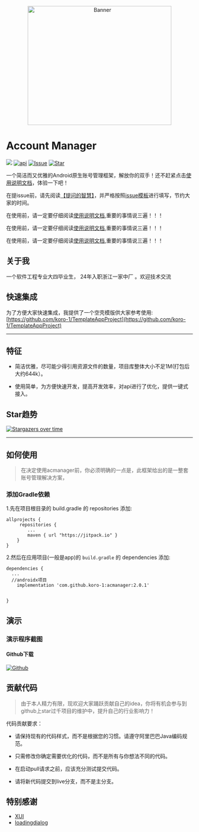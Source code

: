 <p align="center">
  <img src="https://img.akong.online/logo.jpg" width="388" height="321" alt="Banner" />
</p>

# Account Manager
[![](https://jitpack.io/v/koro-1/acmanager.svg)](https://jitpack.io/#koro-1/acmanager)
[![api](https://img.shields.io/badge/API-17+-brightgreen.svg)](https://android-arsenal.com/api?level=17)
[![Issue](https://img.shields.io/github/issues/koro-1/acmanager.svg)](https://github.com/koro-1/acmanager/issues)
[![Star](https://img.shields.io/github/stars/koro-1/acmanager.svg)](https://github.com/koro-1/acmanager)



一个简洁而又优雅的Android原生账号管理框架，解放你的双手！还不赶紧点击[使用说明文档](https://github.com/koro-1/acmanager/wiki)，体验一下吧！


在提issue前，请先阅读[【提问的智慧】](https://xuexiangjys.blog.csdn.net/article/details/83344235)，并严格按照[issue模板](https://github.com/koro-1/acmanager/issues/new/choose)进行填写，节约大家的时间。

在使用前，请一定要仔细阅读[使用说明文档](https://github.com/koro-1/acmanager/wiki),重要的事情说三遍！！！

在使用前，请一定要仔细阅读[使用说明文档](https://github.com/koro-1/acmanager/wiki),重要的事情说三遍！！！

在使用前，请一定要仔细阅读[使用说明文档](https://github.com/koro-1/acmanager/wiki),重要的事情说三遍！！！

## 关于我

一个软件工程专业大四毕业生， 24年入职浙江一家中厂 。欢迎技术交流

## 快速集成

为了方便大家快速集成，我提供了一个空壳模版供大家参考使用: [https://github.com/koro-1/TemplateAppProject](https://github.com/koro-1/TemplateAppProject)



----

## 特征

* 简洁优雅，尽可能少得引用资源文件的数量，项目库整体大小不足1M(打包后大约644k）。



* 使用简单，为方便快速开发，提高开发效率，对api进行了优化，提供一键式接入。



## Star趋势

[![Stargazers over time](https://starchart.cc/koro-1/acmanager.svg)](https://starchart.cc/koro-1/acmanager)

----

## 如何使用

> 在决定使用acmanager前，你必须明确的一点是，此框架给出的是一整套账号管理解决方案，

### 添加Gradle依赖

1.先在项目根目录的 build.gradle 的 repositories 添加:
```
allprojects {
     repositories {
        ...
        maven { url "https://jitpack.io" }
    }
}
```

2.然后在应用项目(一般是app)的 `build.gradle` 的 dependencies 添加:

```
dependencies {
  ...
  //androidx项目
    implementation 'com.github.koro-1:acmanager:2.0.1'

  
}
```



## 演示

### 演示程序截图



#### Github下载

[![Github](https://img.shields.io/badge/downloads-Github-blue.svg)](https://github.com/koro-1/TemplateAppProject/blob/master/app-debug.apk?raw=true)



## 贡献代码

> 由于本人精力有限，现欢迎大家踊跃贡献自己的idea，你将有机会参与到github上star过千项目的维护中，提升自己的行业影响力！

代码贡献要求：

* 请保持现有的代码样式，而不是根据您的习惯。请遵守阿里巴巴Java编码规范。

* 只需修改你确定需要优化的代码，而不是所有与你想法不同的代码。

* 在启动pull请求之前，应该充分测试提交代码。

* 请将新代码提交到live分支，而不是主分支。

## 特别感谢

* [XUI](https://github.com/xuexiangjys/XUI)
* [loadingdialog](https://github.com/ydstar/loadingdialog)



